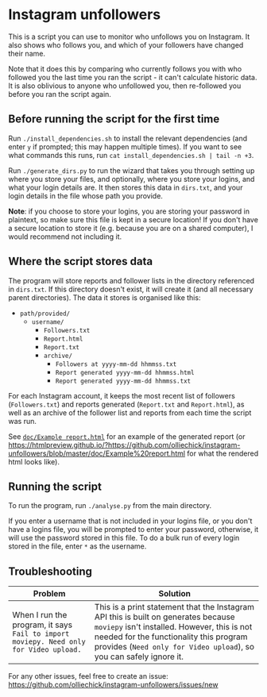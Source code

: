 # Instagram unfollowers

This is a script you can use to monitor who unfollows you on Instagram. It also shows who follows you, and which of your followers have changed their name.

Note that it does this by comparing who currently follows you with who followed you the last time you ran the script - it can't calculate historic data. It is also oblivious to anyone who unfollowed you, then re-followed you before you ran the script again.

## Before running the script for the first time

Run `./install_dependencies.sh` to install the relevant dependencies (and enter `y` if prompted; this may happen multiple times). If you want to see what commands this runs, run `cat install_dependencies.sh | tail -n +3`.

Run `./generate_dirs.py` to run the wizard that takes you through setting up where you store your files, and optionally, where you store your logins, and what your login details are. It then stores this data in `dirs.txt`, and your login details in the file whose path you provide.

**Note**: if you choose to store your logins, you are storing your password in plaintext, so make sure this file is kept in a secure location! If you don't have a secure location to store it (e.g. because you are on a shared computer), I would recommend not including it.

## Where the script stores data

The program will store reports and follower lists in the directory referenced in `dirs.txt`. If this directory doesn't exist, it will create it (and all necessary parent directories). The data it stores is organised like this:

* `path/provided/`
  * `username/`
    * `Followers.txt`
    * `Report.html`
    * `Report.txt`
    * `archive/`
      * `Followers at yyyy-mm-dd hhmmss.txt`
      * `Report generated yyyy-mm-dd hhmmss.html`
      * `Report generated yyyy-mm-dd hhmmss.txt`
      
For each Instagram account, it keeps the most recent list of followers (`Followers.txt`) and reports generated (`Report.txt` and `Report.html`), as well as an archive of the follower list and reports from each time the script was run.

See [`doc/Example report.html`](../master/doc/Example%20report.html) for an example of the generated report (or https://htmlpreview.github.io/?https://github.com/olliechick/instagram-unfollowers/blob/master/doc/Example%20report.html for what the rendered html looks like).

## Running the script

To run the program, run `./analyse.py` from the main directory.

If you enter a username that is not included in your logins file, or you don't have a logins file, you will be prompted to enter your password, otherwise, it will use the password stored in this file. To do a bulk run of every login stored in the file, enter `*` as the username.

## Troubleshooting

| Problem       | Solution |
| ------------- |-------------|
|When I run the program, it says `Fail to import moviepy. Need only for Video upload.`  | This is a print statement that the Instagram API this is built on generates because `moviepy` isn't installed. However, this is not needed for the functionality this program provides (`Need only for Video upload`), so you can safely ignore it. |

For any other issues, feel free to create an issue: https://github.com/olliechick/instagram-unfollowers/issues/new
